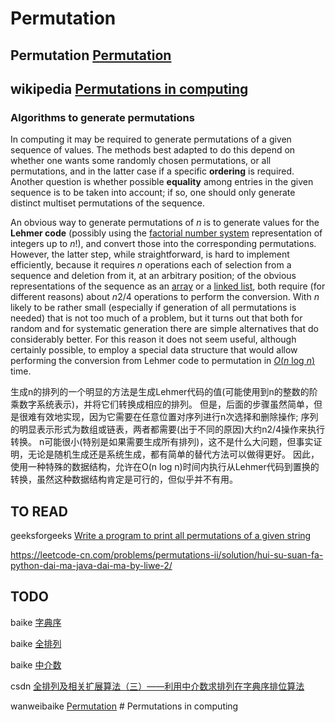# Permutation 



## Permutation [Permutation](https://en.wikipedia.org/wiki/Permutation#Algorithms_to_generate_permutations)



## wikipedia [Permutations in computing](https://en.wikipedia.org/wiki/Permutation#Permutations_in_computing)



### Algorithms to generate permutations

In computing it may be required to generate permutations of a given sequence of values. The methods best adapted to do this depend on whether one wants some randomly chosen permutations, or all permutations, and in the latter case if a specific **ordering** is required. Another question is whether possible **equality** among entries in the given sequence is to be taken into account; if so, one should only generate distinct multiset permutations of the sequence.

An obvious way to generate permutations of *n* is to generate values for the **Lehmer code** (possibly using the [factorial number system](https://en.wikipedia.org/wiki/Factorial_number_system) representation of integers up to *n*!), and convert those into the corresponding permutations. However, the latter step, while straightforward, is hard to implement efficiently, because it requires *n* operations each of selection from a sequence and deletion from it, at an arbitrary position; of the obvious representations of the sequence as an [array](https://en.wikipedia.org/wiki/Array_data_structure) or a [linked list](https://en.wikipedia.org/wiki/Linked_list), both require (for different reasons) about *n*2/4 operations to perform the conversion. With *n* likely to be rather small (especially if generation of all permutations is needed) that is not too much of a problem, but it turns out that both for random and for systematic generation there are simple alternatives that do considerably better. For this reason it does not seem useful, although certainly possible, to employ a special data structure that would allow performing the conversion from Lehmer code to permutation in [*O*(*n* log *n*)](https://en.wikipedia.org/wiki/Big_O_notation) time.

生成n的排列的一个明显的方法是生成Lehmer代码的值(可能使用到n的整数的阶乘数字系统表示)，并将它们转换成相应的排列。
但是，后面的步骤虽然简单，但是很难有效地实现，因为它需要在任意位置对序列进行n次选择和删除操作;
序列的明显表示形式为数组或链表，两者都需要(出于不同的原因)大约n2/4操作来执行转换。
n可能很小(特别是如果需要生成所有排列)，这不是什么大问题，但事实证明，无论是随机生成还是系统生成，都有简单的替代方法可以做得更好。
因此，使用一种特殊的数据结构，允许在O(n log n)时间内执行从Lehmer代码到置换的转换，虽然这种数据结构肯定是可行的，但似乎并不有用。





## TO READ

geeksforgeeks [Write a program to print all permutations of a given string](https://www.geeksforgeeks.org/write-a-c-program-to-print-all-permutations-of-a-given-string/)



https://leetcode-cn.com/problems/permutations-ii/solution/hui-su-suan-fa-python-dai-ma-java-dai-ma-by-liwe-2/



## TODO

baike [字典序](https://baike.baidu.com/item/%E5%AD%97%E5%85%B8%E5%BA%8F/7786229?fr=aladdin#5)

baike [全排列](https://baike.baidu.com/item/%E5%85%A8%E6%8E%92%E5%88%97)



baike [中介数](https://baike.baidu.com/item/%E4%B8%AD%E4%BB%8B%E6%95%B0/12796689?fr=aladdin)

csdn [全排列及相关扩展算法（三）——利用中介数求排列在字典序排位算法](https://blog.csdn.net/sm9sun/article/details/77258384)



wanweibaike [Permutation](https://en.wanweibaike.com/wiki-Next%20permutation) # Permutations in computing